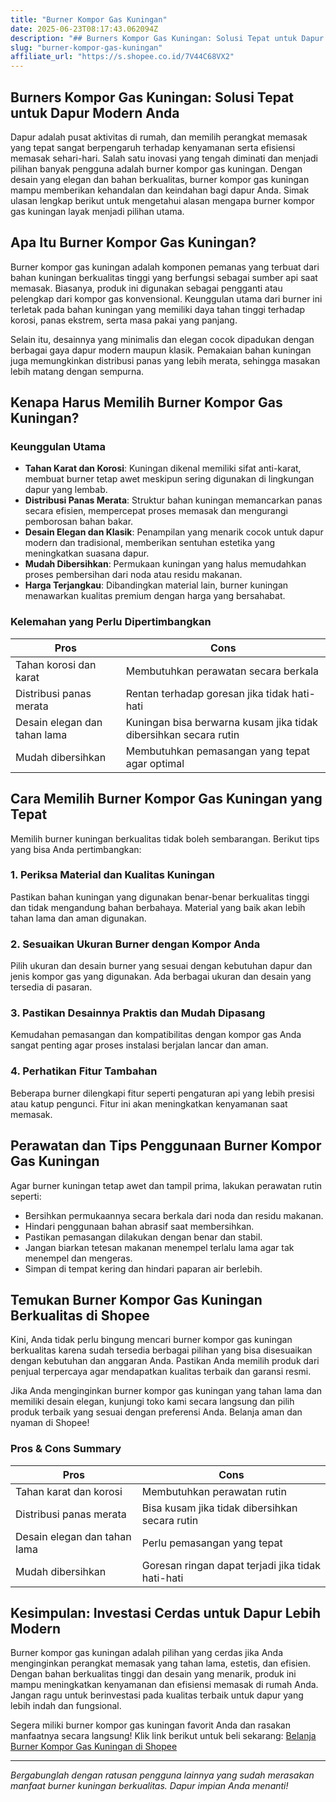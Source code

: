 ```yaml
---
title: "Burner Kompor Gas Kuningan"
date: 2025-06-23T08:17:43.062094Z
description: "## Burners Kompor Gas Kuningan: Solusi Tepat untuk Dapur Modern Anda..."
slug: "burner-kompor-gas-kuningan"
affiliate_url: "https://s.shopee.co.id/7V44C68VX2"
---
```

## Burners Kompor Gas Kuningan: Solusi Tepat untuk Dapur Modern Anda

Dapur adalah pusat aktivitas di rumah, dan memilih perangkat memasak yang tepat sangat berpengaruh terhadap kenyamanan serta efisiensi memasak sehari-hari. Salah satu inovasi yang tengah diminati dan menjadi pilihan banyak pengguna adalah burner kompor gas kuningan. Dengan desain yang elegan dan bahan berkualitas, burner kompor gas kuningan mampu memberikan kehandalan dan keindahan bagi dapur Anda. Simak ulasan lengkap berikut untuk mengetahui alasan mengapa burner kompor gas kuningan layak menjadi pilihan utama.

## Apa Itu Burner Kompor Gas Kuningan?

Burner kompor gas kuningan adalah komponen pemanas yang terbuat dari bahan kuningan berkualitas tinggi yang berfungsi sebagai sumber api saat memasak. Biasanya, produk ini digunakan sebagai pengganti atau pelengkap dari kompor gas konvensional. Keunggulan utama dari burner ini terletak pada bahan kuningan yang memiliki daya tahan tinggi terhadap korosi, panas ekstrem, serta masa pakai yang panjang.

Selain itu, desainnya yang minimalis dan elegan cocok dipadukan dengan berbagai gaya dapur modern maupun klasik. Pemakaian bahan kuningan juga memungkinkan distribusi panas yang lebih merata, sehingga masakan lebih matang dengan sempurna.

## Kenapa Harus Memilih Burner Kompor Gas Kuningan?

### Keunggulan Utama

- **Tahan Karat dan Korosi**: Kuningan dikenal memiliki sifat anti-karat, membuat burner tetap awet meskipun sering digunakan di lingkungan dapur yang lembab.
- **Distribusi Panas Merata**: Struktur bahan kuningan memancarkan panas secara efisien, mempercepat proses memasak dan mengurangi pemborosan bahan bakar.
- **Desain Elegan dan Klasik**: Penampilan yang menarik cocok untuk dapur modern dan tradisional, memberikan sentuhan estetika yang meningkatkan suasana dapur.
- **Mudah Dibersihkan**: Permukaan kuningan yang halus memudahkan proses pembersihan dari noda atau residu makanan.
- **Harga Terjangkau**: Dibandingkan material lain, burner kuningan menawarkan kualitas premium dengan harga yang bersahabat.

### Kelemahan yang Perlu Dipertimbangkan

| Pros                                     | Cons                                         |
|------------------------------------------|----------------------------------------------|
| Tahan korosi dan karat                  | Membutuhkan perawatan secara berkala       |
| Distribusi panas merata                 | Rentan terhadap goresan jika tidak hati-hati|
| Desain elegan dan tahan lama           | Kuningan bisa berwarna kusam jika tidak dibersihkan secara rutin|
| Mudah dibersihkan                     | Membutuhkan pemasangan yang tepat agar optimal|

## Cara Memilih Burner Kompor Gas Kuningan yang Tepat

Memilih burner kuningan berkualitas tidak boleh sembarangan. Berikut tips yang bisa Anda pertimbangkan:

### 1. Periksa Material dan Kualitas Kuningan

Pastikan bahan kuningan yang digunakan benar-benar berkualitas tinggi dan tidak mengandung bahan berbahaya. Material yang baik akan lebih tahan lama dan aman digunakan.

### 2. Sesuaikan Ukuran Burner dengan Kompor Anda

Pilih ukuran dan desain burner yang sesuai dengan kebutuhan dapur dan jenis kompor gas yang digunakan. Ada berbagai ukuran dan desain yang tersedia di pasaran.

### 3. Pastikan Desainnya Praktis dan Mudah Dipasang

Kemudahan pemasangan dan kompatibilitas dengan kompor gas Anda sangat penting agar proses instalasi berjalan lancar dan aman.

### 4. Perhatikan Fitur Tambahan

Beberapa burner dilengkapi fitur seperti pengaturan api yang lebih presisi atau katup pengunci. Fitur ini akan meningkatkan kenyamanan saat memasak.

## Perawatan dan Tips Penggunaan Burner Kompor Gas Kuningan

Agar burner kuningan tetap awet dan tampil prima, lakukan perawatan rutin seperti:

- Bersihkan permukaannya secara berkala dari noda dan residu makanan.
- Hindari penggunaan bahan abrasif saat membersihkan.
- Pastikan pemasangan dilakukan dengan benar dan stabil.
- Jangan biarkan tetesan makanan menempel terlalu lama agar tak menempel dan mengeras.
- Simpan di tempat kering dan hindari paparan air berlebih.

## Temukan Burner Kompor Gas Kuningan Berkualitas di Shopee

Kini, Anda tidak perlu bingung mencari burner kompor gas kuningan berkualitas karena sudah tersedia berbagai pilihan yang bisa disesuaikan dengan kebutuhan dan anggaran Anda. Pastikan Anda memilih produk dari penjual terpercaya agar mendapatkan kualitas terbaik dan garansi resmi.

Jika Anda menginginkan burner kompor gas kuningan yang tahan lama dan memiliki desain elegan, kunjungi toko kami secara langsung dan pilih produk terbaik yang sesuai dengan preferensi Anda. Belanja aman dan nyaman di Shopee!

### Pros & Cons Summary

| Pros                                       | Cons                                           |
|--------------------------------------------|------------------------------------------------|
| Tahan karat dan korosi                    | Membutuhkan perawatan rutin                   |
| Distribusi panas merata                   | Bisa kusam jika tidak dibersihkan secara rutin |
| Desain elegan dan tahan lama              | Perlu pemasangan yang tepat                   |
| Mudah dibersihkan                        | Goresan ringan dapat terjadi jika tidak hati-hati |

## Kesimpulan: Investasi Cerdas untuk Dapur Lebih Modern

Burner kompor gas kuningan adalah pilihan yang cerdas jika Anda menginginkan perangkat memasak yang tahan lama, estetis, dan efisien. Dengan bahan berkualitas tinggi dan desain yang menarik, produk ini mampu meningkatkan kenyamanan dan efisiensi memasak di rumah Anda. Jangan ragu untuk berinvestasi pada kualitas terbaik untuk dapur yang lebih indah dan fungsional.

Segera miliki burner kompor gas kuningan favorit Anda dan rasakan manfaatnya secara langsung! Klik link berikut untuk beli sekarang: [Belanja Burner Kompor Gas Kuningan di Shopee](https://s.shopee.co.id/7V44C68VX2)

---

*Bergabunglah dengan ratusan pengguna lainnya yang sudah merasakan manfaat burner kuningan berkualitas. Dapur impian Anda menanti!*
